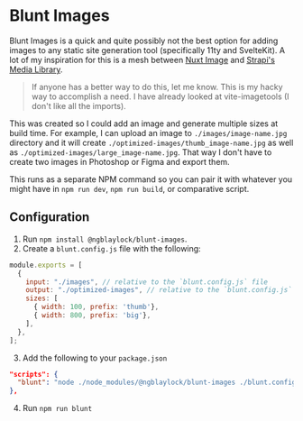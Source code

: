 # Blunt Images

Blunt Images is a quick and quite possibly not the best option for adding images to any static site generation tool (specifically 11ty and SvelteKit). A lot of my inspiration for this is a mesh between [Nuxt Image](https://image.nuxtjs.org/) and [Strapi's Media Library](https://strapi.io/features/media-library). 

> If anyone has a better way to do this, let me know. This is my hacky way to accomplish a need.
> I have already looked at vite-imagetools (I don't like all the imports).

This was created so I could add an image and generate multiple sizes at build time. For example, I can upload an image to `./images/image-name.jpg` directory and it will create `./optimized-images/thumb_image-name.jpg` as well as `./optimized-images/large_image-name.jpg`. That way I don't have to create two images in Photoshop or Figma and export them.

This runs as a separate NPM command so you can pair it with whatever you might have in `npm run dev`, `npm run build`, or comparative script.

## Configuration

1. Run `npm install @ngblaylock/blunt-images`.
2. Create a `blunt.config.js` file with the following:

```js
module.exports = [
  {
    input: "./images", // relative to the `blunt.config.js` file
    output: "./optimized-images", // relative to the `blunt.config.js` file
    sizes: [
      { width: 100, prefix: 'thumb'},
      { width: 800, prefix: 'big'},
    ],
  },
];
```
3. Add the following to your `package.json`

```json
"scripts": {
  "blunt": "node ./node_modules/@ngblaylock/blunt-images ./blunt.config.js"
},
```
4. Run `npm run blunt`

